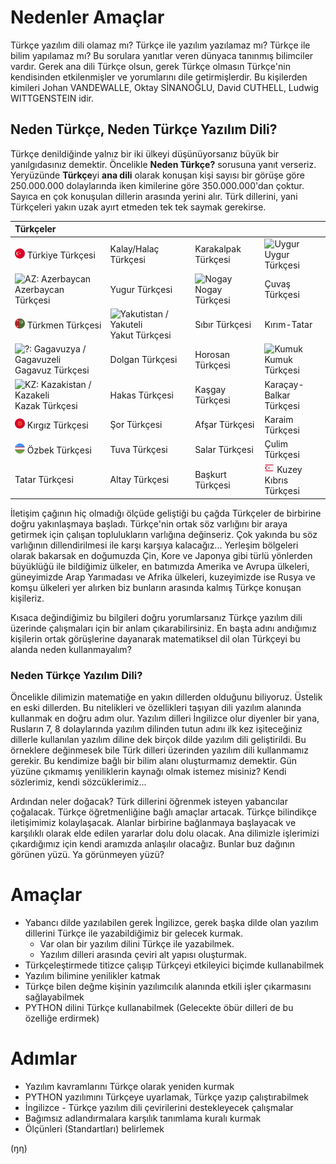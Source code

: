 # Nedenler Amaçlar
Türkçe yazılım dili olamaz mı? Türkçe ile yazılım yazılamaz mı? Türkçe ile bilim yapılamaz mı? Bu sorulara yanıtlar veren dünyaca tanınmış bilimciler vardır. Gerek ana dili Türkçe olsun, gerek Türkçe olmasın Türkçe'nin kendisinden etkilenmişler ve yorumlarını dile getirmişlerdir. Bu kişilerden kimileri Johan VANDEWALLE, Oktay SİNANOĞLU, David CUTHELL, Ludwig WITTGENSTEIN idir. 

## Neden Türkçe, Neden Türkçe Yazılım Dili?
Türkçe denildiğinde yalnız bir iki ülkeyi düşünüyorsanız büyük bir yanılgıdasınız demektir. Öncelikle **Neden Türkçe?** sorusuna yanıt verseriz. Yeryüzünde **Türkçe**yi **ana dili**  olarak konuşan kişi sayısı bir görüşe göre 250.000.000 dolaylarında iken kimilerine göre 350.000.000'dan çoktur. Sayıca en çok konuşulan dillerin arasında yerini alır. Türk dillerini, yani Türkçeleri yakın uzak ayırt etmeden tek tek saymak gerekirse.

| Türkçeler           |                      |                     |                         |
| :------------------ |:-------------------- | :------------------ | :---------------------- |
| <img src="/belgelik/görseller/bayraklar/türkiye.svg" height="16px" alt="TR: Türkiye / Türkeli"> Türkiye Türkçesi    | Kalay/Halaç Türkçesi | Karakalpak Türkçesi | <img src="/belgelik/görseller/bayraklar/uygur.svg" height="16px" alt="Uygur"> Uygur Türkçesi          |
| <img src="/belgelik/görseller/bayraklar/azerbaycan.svg" height="16px" alt="AZ: Azerbaycan"> Azerbaycan Türkçesi | Yugur Türkçesi       | <img src="/belgelik/görseller/bayraklar/nogay.svg" height="16px" alt="Nogay"> Nogay Türkçesi      | Çuvaş Türkçesi          |
| <img src="/belgelik/görseller/bayraklar/türkmenistan.svg" height="16px" alt="TM: Türkmenistan / Türkmeneli"> Türkmen Türkçesi    | <img src="/belgelik/görseller/bayraklar/yakut.gif" height="16px" alt="Yakutistan / Yakuteli"> Yakut Türkçesi       | Sıbır Türkçesi      | Kırım-Tatar             |
| <img src="/belgelik/görseller/bayraklar/gagavuz.svg" height="16px" alt="?: Gagavuzya / Gagavuzeli"> Gagavuz Türkçesi    | Dolgan Türkçesi      | Horosan Türkçesi    | <img src="/belgelik/görseller/bayraklar/kumuk.jpg" height="16px" alt="Kumuk"> Kumuk Türkçesi          |
| <img src="/belgelik/görseller/bayraklar/kazakistan.svg" height="16px" alt="KZ: Kazakistan / Kazakeli"> Kazak Türkçesi      | Hakas Türkçesi       | Kaşgay Türkçesi     | Karaçay-Balkar Türkçesi |
| <img src="/belgelik/görseller/bayraklar/kırgızistan.svg" height="16px" alt="KG: Kırgızistan / Kırgızeli"> Kırgız Türkçesi     | Şor Türkçesi         | Afşar Türkçesi      | Karaim Türkçesi         |
| <img src="/belgelik/görseller/bayraklar/özbekistan.svg" height="16px" alt="UZ: Özbekistan / Özbekeli"> Özbek Türkçesi      | Tuva Türkçesi        | Salar Türkçesi      | Çulim Türkçesi          |
| Tatar Türkçesi      | Altay Türkçesi       | Başkurt Türkçesi    | <img src="/belgelik/görseller/bayraklar/kuzey-kıbrıs.svg" height="16px" alt="CY: Kuzey Kıbrıs"> Kuzey Kıbrıs Türkçesi            |

İletişim çağının hiç olmadığı ölçüde geliştiği bu çağda Türkçeler de birbirine doğru yakınlaşmaya başladı. Türkçe'nin ortak söz varlığını bir araya getirmek için çalışan toplulukların varlığına değinseriz. Çok yakında bu söz varlığının dillendirilmesi ile karşı karşıya kalacağız... Yerleşim bölgeleri olarak bakarsak en doğumuzda Çin, Kore ve Japonya gibi türlü yönlerden büyüklüğü ile bildiğimiz ülkeler, en batımızda Amerika ve Avrupa ülkeleri, güneyimizde Arap Yarımadası ve Afrika ülkeleri, kuzeyimizde ise Rusya ve komşu ülkeleri yer alırken biz bunların arasında kalmış Türkçe konuşan kişileriz.

Kısaca değindiğimiz bu bilgileri doğru yorumlarsanız Türkçe yazılım dili üzerinde çalışmaları için bir anlam çıkarabilirsiniz. En başta adını andığımız kişilerin ortak görüşlerine dayanarak matematiksel dil olan Türkçeyi bu alanda neden kullanmayalım?

### Neden Türkçe Yazılım Dili?
Öncelikle dilimizin matematiğe en yakın dillerden olduğunu biliyoruz. Üstelik en eski dillerden. Bu nitelikleri ve özellikleri taşıyan dili yazılım alanında kullanmak en doğru adım olur. Yazılım dilleri İngilizce olur diyenler bir yana, Rusların 7, 8 dolaylarında yazılım dilinden tutun adını ilk kez işiteceğiniz dillerle kullanılan yazılım diline dek birçok dilde yazılım dili geliştirildi. Bu örneklere değinmesek bile Türk dilleri üzerinden yazılım dili kullanmamız gerekir. Bu kendimize bağlı bir bilim alanı oluşturmamız demektir. Gün yüzüne çıkmamış yeniliklerin kaynağı olmak istemez misiniz? Kendi sözlerimiz, kendi sözcüklerimiz...

Ardından neler doğacak? Türk dillerini öğrenmek isteyen yabancılar çoğalacak. Türkçe öğretmenliğine bağlı amaçlar artacak. Türkçe bilindikçe iletişimimiz kolaylaşacak. Alanlar birbirine bağlanmaya başlayacak ve karşılıklı olarak elde edilen yararlar dolu dolu olacak. Ana dilimizle işlerimizi çıkardığımız için kendi aramızda anlaşılır olacağız. Bunlar buz dağının görünen yüzü. Ya görünmeyen yüzü?

# Amaçlar

- Yabancı dilde yazılabilen gerek İngilizce, gerek başka dilde olan yazılım dillerini Türkçe ile yazabildiğimiz bir gelecek kurmak.
  - Var olan bir yazılım dilini Türkçe ile yazabilmek.
  - Yazılım dilleri arasında çeviri alt yapısı oluşturmak.
- Türkçeleştirmede titizce çalışıp Türkçeyi etkileyici biçimde kullanabilmek
- Yazılım bilimine yenilikler katmak
- Türkçe bilen değme kişinin yazılımcılık alanında etkili işler çıkarmasını sağlayabilmek
- PYTHON dilini Türkçe kullanabilmek (Gelecekte öbür dilleri de bu özelliğe erdirmek)

# Adımlar

- Yazılım kavramlarını Türkçe olarak yeniden kurmak
- PYTHON yazılımını Türkçeye uyarlamak, Türkçe yazıp çalıştırabilmek
- İngilizce - Türkçe yazılım dili çevirilerini destekleyecek çalışmalar
- Bağımsız adlandırmalara karşılık tanımlama kuralı kurmak
- Ölçünleri (Standartları) belirlemek



(ŋη)
